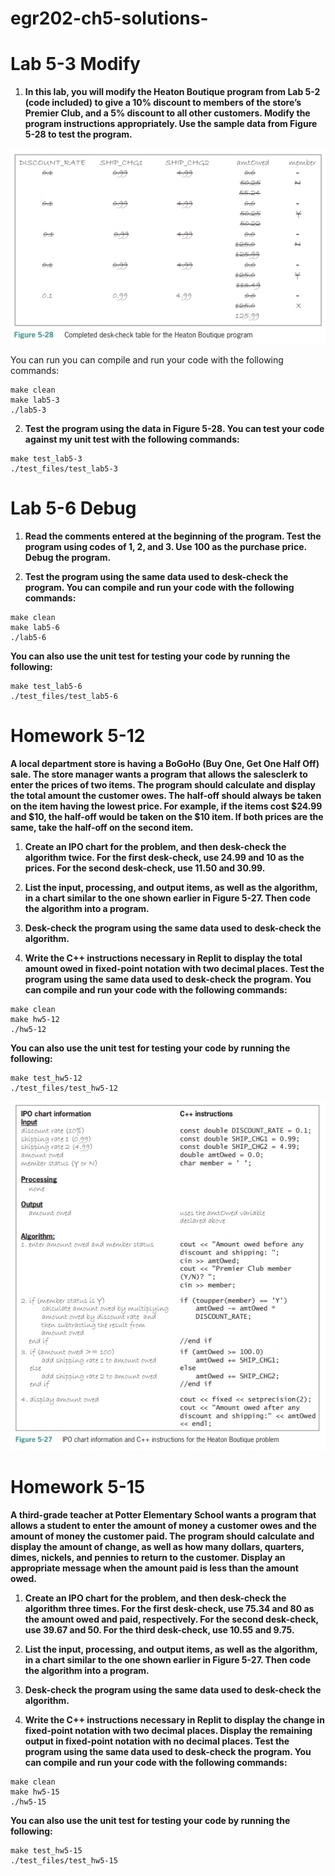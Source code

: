 # egr202-ch5-solutions-


# Lab 5-3 Modify

1. **In this lab, you will modify the Heaton Boutique program from Lab 5-2 (code included) to give a 10% discount to members of the store’s Premier Club, and a 5% discount to all other customers. Modify the program instructions appropriately. Use the sample data from Figure 5-28 to test the program.**

![Figure 5-28](images/figure5_28.png)

You can run you can compile and run your code with the following commands:

```
make clean
make lab5-3
./lab5-3
```


2. **Test the program using the data in Figure 5-28. You can test your code against my unit test with the following commands:**

``` 
make test_lab5-3
./test_files/test_lab5-3
```

# Lab 5-6 Debug

1. **Read the comments entered at the beginning of the program. Test the program using codes of 1, 2, and 3. Use 100 as the purchase price. Debug the program.**

2. **Test the program using the same data used to desk-check the program. You can compile and run your code with the following commands:**
```
make clean
make lab5-6
./lab5-6
```
**You can also use the unit test for testing your code by running the following:** 
``` 
make test_lab5-6
./test_files/test_lab5-6
```

# Homework 5-12

**A local department store is having a BoGoHo (Buy One, Get One Half Off) sale. The store manager wants a program that allows the salesclerk to enter the prices of two items. The program should calculate and display the total amount the customer owes. The half-off should always be taken on the item having the lowest price. For example, if the items cost $24.99 and $10, the half-off would be taken on the $10 item. If both prices are the same, take the half-off on the second item.**

1. **Create an IPO chart for the problem, and then desk-check the algorithm twice. For the first desk-check, use 24.99 and 10 as the prices. For the second desk-check, use 11.50 and 30.99.**

2. **List the input, processing, and output items, as well as the algorithm, in a chart similar to the one shown earlier in Figure 5-27. Then code the algorithm into a program.**

3. **Desk-check the program using the same data used to desk-check the algorithm.**

4. **Write the C++ instructions necessary in Replit to display the total amount owed in fixed-point notation with two decimal places. Test the program using the same data used to desk-check the program. You can compile and run your code with the following commands:**

```
make clean
make hw5-12
./hw5-12
```
**You can also use the unit test for testing your code by running the following:** 
``` 
make test_hw5-12
./test_files/test_hw5-12
```
![Figure 5-27](images/figure5_27.png)

# Homework 5-15

**A third-grade teacher at Potter Elementary School wants a program that allows a student to enter the amount of money a customer owes and the amount of money the customer paid. The program should calculate and display the amount of change, as well as how many dollars, quarters, dimes, nickels, and pennies to return to the customer. Display an appropriate message when the amount paid is less than the amount owed.**

1. **Create an IPO chart for the problem, and then desk-check the algorithm three times. For the first desk-check, use 75.34 and 80 as the amount owed and paid, respectively. For the second desk-check, use 39.67 and 50. For the third desk-check, use 10.55 and 9.75.**

2. **List the input, processing, and output items, as well as the algorithm, in a chart similar to the one shown earlier in Figure 5-27. Then code the algorithm into a program.**

3. **Desk-check the program using the same data used to desk-check the algorithm.**

4. **Write the C++ instructions necessary in Replit to display the change in fixed-point notation with two decimal places. Display the remaining output in fixed-point notation with no decimal places. Test the program using the same data used to desk-check the program. You can compile and run your code with the following commands:**

```
make clean
make hw5-15
./hw5-15
```
**You can also use the unit test for testing your code by running the following:** 
``` 
make test_hw5-15
./test_files/test_hw5-15
```